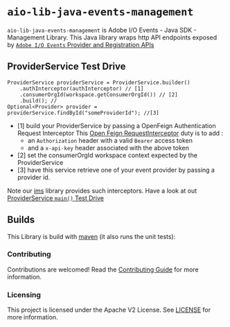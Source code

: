 
# `aio-lib-java-events-management`

`aio-lib-java-events-management` is Adobe I/O Events - Java SDK - Management Library.
This Java library wraps http API endpoints exposed 
by [`Adobe I/O Events` Provider and Registration APIs](https://www.adobe.io/apis/experienceplatform/events/docs.html#!adobedocs/adobeio-events/master/api/api.md)
 
## ProviderService Test Drive

    ProviderService providerService = ProviderService.builder()
        .authInterceptor(authInterceptor) // [1]
        .consumerOrgId(workspace.getConsumerOrgId()) // [2]
        .build(); //
    Optional<Provider> provider = providerService.findById("someProviderId"); //[3]

 * [1] build your ProviderService by passing a OpenFeign Authentication Request Interceptor
       This [Open Feign RequestInterceptor](https://github.com/OpenFeign/feign#request-interceptors)
       duty is to add :
      * an `Authorization` header with a valid `Bearer` access token
      * and a `x-api-key` header associated with the above token
 * [2] set the consumerOrgId workspace context expected by the ProviderService
 * [3] have this service retrieve one of your event provider by passing a provider id.

Note our [ims](../ims) library provides such interceptors.
Have a look at out [ProviderService `main()` Test Drive](./src/test/java/com/adobe/event/management/ProviderServiceTestDrive.java)

## Builds

This Library is build with [maven](https://maven.apache.org/) (it also runs the unit tests):

### Contributing

Contributions are welcomed! Read the [Contributing Guide](../.github/CONTRIBUTING.md) for more information.

### Licensing

This project is licensed under the Apache V2 License. See [LICENSE](../LICENSE.md) for more information.

  
